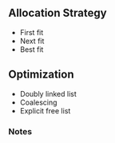 ## Allocation Strategy
- First fit
- Next fit
- Best fit

## Optimization
- Doubly linked list
- Coalescing
- Explicit free list

### Notes

